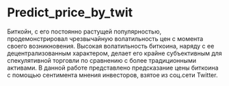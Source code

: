 # Predict_price_by_twit
Биткойн, с его постоянно растущей популярностью, продемонстрировал чрезвычайную волатильность цен с момента своего возникновения. Высокая волатильность биткоина, наряду с ее децентрализованным характером, делает его крайне субъективным для спекулятивной торговли по сравнению с более традиционными активами. 
В данной работе представлено предсказание цены биткоина с помощью сентимента мнения инвесторов, взятое из соц.сети Twitter.
